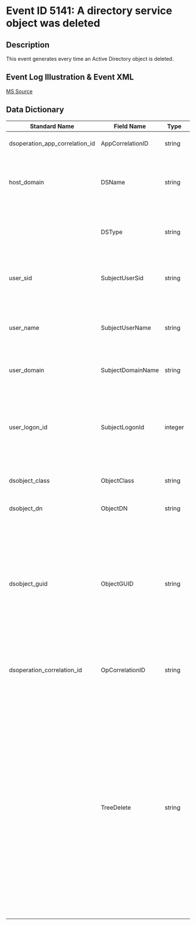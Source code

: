 # Event ID 5141: A directory service object was deleted

## Description

This event generates every time an Active Directory object is deleted.

## Event Log Illustration & Event XML

[MS Source](https://github.com/MicrosoftDocs/windows-itpro-docs/blob/master/windows/security/threat-protection/auditing/event-5141.md)

## Data Dictionary

|Standard Name|Field Name|Type|Description|Sample Value|
|----------------|----------------|----------------|----------------|----------------|
|dsoperation_app_correlation_id|AppCorrelationID|string|always has “-“ value. Not in use.|-|
|host_domain|DSName|string|the name of an Active Directory domain, where the object was deleted.|contoso.local|
||DSType|string|has “Active Directory Domain Services” value for this event.|%%14676|
|user_sid|SubjectUserSid|string|SID of account that requested the “delete object” operation.|S-1-5-21-3457937927-2839227994-823803824-1104|
|user_name|SubjectUserName|string|the name of the account that requested the “delete object” operation.|dadmin|
|user_domain|SubjectDomainName|string|subject’s domain or computer name.|CONTOSO|
|user_logon_id|SubjectLogonId|integer|hexadecimal value that can help you correlate this event with recent events that might contain the same Logon ID|0x32004|
|dsobject_class|ObjectClass|string|class of the object that was deleted.|computer|
|dsobject_dn|ObjectDN|string|distinguished name of the object that was deleted.|CN=WIN2003,CN=Users,DC=contoso,DC=local|
|dsobject_guid|ObjectGUID|string|each Active Directory object has globally unique identifier (GUID), which is a 128-bit value that is unique not only in the enterprise but also across the world.|{CA15B875-AFB1-4E5A-86B2-96E61DE09110}|
|dsoperation_correlation_id|OpCorrelationID|string|multiple modifications are often executed as one operation via LDAP.|{C8A9000C-C618-4EE9-87FF-F852C0564F18}|
||TreeDelete|string|Yes – “Delete Subtree” operation was performed. It happens, for example, if “Use Delete Subtree server control” check box was checked during delete operation using Active Directory Users and Computers management console. No – delete operation was performed without “Delete Subtree” server control.|%%14679|
